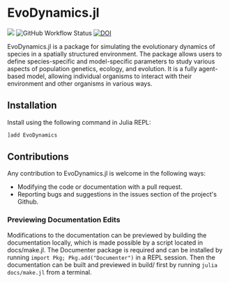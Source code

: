 # EvoDynamics.jl

<!-- [![](https://img.shields.io/badge/docs-stable-blue.svg)](https://kavir1698.github.io/EvoDynamics.jl/stable) -->
[![](https://img.shields.io/badge/docs-latest-blue.svg)](https://kavir1698.github.io/EvoDynamics.jl/dev)
![GitHub Workflow Status](https://img.shields.io/github/workflow/status/kavir1698/EvoDynamics.jl/CI)
[![DOI](https://joss.theoj.org/papers/10.21105/joss.04775/status.svg)](https://doi.org/10.21105/joss.04775)

EvoDynamics.jl is a package for simulating the evolutionary dynamics of species in a spatially structured environment. The package allows users to define species-specific and model-specific parameters to study various aspects of population genetics, ecology, and evolution. It is a fully agent-based model, allowing individual organisms to interact with their environment and other organisms in various ways.

## Installation

Install using the following command in Julia REPL:

```julia
]add EvoDynamics
```

## Contributions

Any contribution to EvoDynamics.jl is welcome in the following ways:

  * Modifying the code or documentation with a pull request.
  * Reporting bugs and suggestions in the issues section of the project's Github.

### Previewing Documentation Edits

Modifications to the documentation can be previewed by building the documentation locally, which is made possible by a script located in docs/make.jl. The Documenter package is required and can be installed by running `import Pkg; Pkg.add("Documenter")` in a REPL session. Then the documentation can be built and previewed in build/ first by running `julia docs/make.jl` from a terminal.

